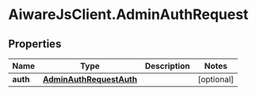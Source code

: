 # AiwareJsClient.AdminAuthRequest

## Properties

Name | Type | Description | Notes
------------ | ------------- | ------------- | -------------
**auth** | [**AdminAuthRequestAuth**](AdminAuthRequestAuth.md) |  | [optional] 


